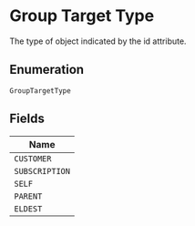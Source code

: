 
# Group Target Type

The type of object indicated by the id attribute.

## Enumeration

`GroupTargetType`

## Fields

| Name |
|  --- |
| `CUSTOMER` |
| `SUBSCRIPTION` |
| `SELF` |
| `PARENT` |
| `ELDEST` |

